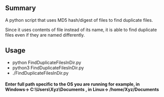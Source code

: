 ## Summary
A python script that uses MD5 hash/digest of files to find duplicate files.

Since it uses contents of file instead of its name, it is able to find duplicate files even if they are named differently.

## Usage 
- python FindDuplicateFilesInDir.py
- python3 FindDuplicateFilesInDir.py
- ./FindDuplicateFilesInDir.py

#### Enter full path specific to the OS you are running for example, in Windows-> C:\Users\Xyz\Documents , in Linux-> /home/Xyz/Documents
